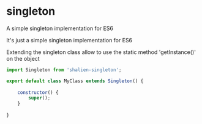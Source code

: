 # singleton
A simple singleton implementation for ES6


It's just a simple singleton implementation for ES6

Extending the singleton class allow to use the static method 'getInstance()' on the object

```js
import Singleton from 'shalien-singleton';

export default class MyClass extends Singleton() {
    
    constructor() {
        super();
    }
    
}
```


